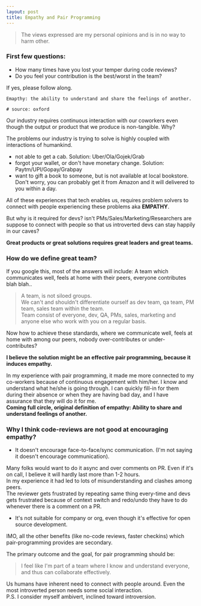 ```yaml
---
layout: post
title: Empathy and Pair Programming
---
```


> The views expressed are my personal opinions and is in no way to harm other.

### First few questions:
- How many times have you lost your temper during code reviews?
- Do you feel your contribution is the best/worst in the team?

If yes, please follow along.

```
Emapthy: the ability to understand and share the feelings of another.

# source: oxford
```

Our industry requires continuous interaction with our coworkers even though the output or 
product that we produce is non-tangible. Why?

The problems our industry is trying to solve is highly coupled with interactions of humankind.
- not able to get a cab. Solution: Uber/Ola/Gojek/Grab
- forgot your wallet, or don't have monetary change. Solution: Paytm/UPI/Gopay/Grabpay
- want to gift a book to someone, but is not available at local bookstore. Don't worry, you can
  probably get it from Amazon and it will delivered to you within a day.

All of these experiences that tech enables us, requires problem solvers to connect with people experiencing these
problems aka **EMPATHY**.

But why is it required for devs? isn't PMs/Sales/Marketing/Researchers are suppose to connect with people
so that us introverted devs can stay happily in our caves?

**Great products or great solutions requires great leaders and great teams.**

### How do we define great team?
If you google this, most of the answers will include:
A team which communicates well, feels at home with their peers, everyone contributes blah blah..

> A team, is not siloed groups.  
> We can't and shouldn't differentiate ourself as dev team, qa team, PM team,
> sales team within the team.  
> Team consist of everyone, dev, QA, PMs, sales, marketing and anyone else who work with you
> on a regular basis.

Now how to achieve these standards, where we communicate well, feels at home with among our peers,
nobody over-contributes or under-contributes?

**I believe the solution might be an effective pair programming, because it induces empathy.**

In my experience with pair programming, it made me more connected to my co-workers because of
continuous engagement with him/her. I know and understand what he/she is going through. I can quickly fill-in 
for them during their absence or when they are having bad day, and I have assurance that they will do it for me.  
**Coming full circle, original definition of empathy: Ability to share and understand feelings of another.**

### Why I think code-reviews are not good at encouraging empathy?
- It doesn't encourage face-to-face/sync communication. (I'm not saying it doesn't encourage communication).
  
Many folks would want to do it async and over comments on PR. Even if it's on call, I believe it will hardly
last more than 1-2 hours.  
In my experience it had led to lots of misunderstanding and clashes among peers.  
The reviewer gets frustrated by repeating same thing every-time and devs gets frustrated 
because of context switch and redo/undo they have to do whenever there is a comment on a PR.

- It's not suitable for company or org, even though it's effective for open source development.

IMO, all the other benefits (like no-code reviews, faster checkins) which pair-programming 
provides are secondary.

The primary outcome and the goal, for pair programming should be:

> I feel like I'm part of a team where I know and understand everyone, and thus can collaborate effectively.

Us humans have inherent need to connect with people around. Even the most introverted person
needs some social interaction.  
P.S. I consider myself ambivert, inclined toward introversion.
